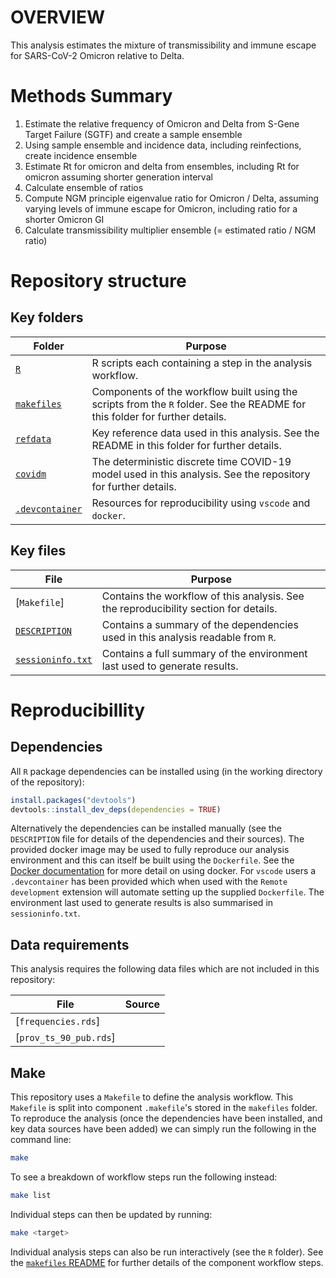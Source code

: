 # OVERVIEW

This analysis estimates the mixture of transmissibility and immune escape for SARS-CoV-2 Omicron relative to Delta.

# Methods Summary

 1. Estimate the relative frequency of Omicron and Delta from S-Gene Target Failure (SGTF) and create a sample ensemble
 2. Using sample ensemble and incidence data, including reinfections, create incidence ensemble
 3. Estimate Rt for omicron and delta from ensembles, including Rt for omicron assuming shorter generation interval
 4. Calculate ensemble of ratios
 5. Compute NGM principle eigenvalue ratio for Omicron / Delta, assuming varying levels of immune escape for Omicron, including ratio for a shorter Omicron GI
 6. Calculate transmissibility multiplier ensemble (= estimated ratio / NGM ratio)

# Repository structure

## Key folders

Folder| Purpose
---|---
[`R`](R/) | R scripts each containing a step in the analysis workflow.
[`makefiles`](makefiles/) | Components of the workflow built using the scripts from the `R` folder. See the README for this folder for further details.
[`refdata`](refdata/) | Key reference data used in this analysis. See the README in this folder for further details.
[`covidm`](covidm/) | The deterministic discrete time COVID-19 model used in this analysis. See the repository for further details.
[`.devcontainer`](.devcontainer/) | Resources for reproducibility using `vscode` and `docker`.

## Key files

File | Purpose
---|---
[`Makefile`] | Contains the workflow of this analysis. See the reproducibility section for details. 
[`DESCRIPTION`](makefiles/) | Contains a summary of the dependencies used in this analysis readable from `R`.
[`sessioninfo.txt`](refdata/) | Contains a full summary of the environment last used to generate results.

# Reproducibillity

## Dependencies

All `R` package dependencies can be installed using (in the working directory of the repository): 

```r
install.packages("devtools")
devtools::install_dev_deps(dependencies = TRUE)
```

Alternatively the dependencies can be installed manually (see the `DESCRIPTION` file for details of the dependencies and their sources). The provided docker image may be used to fully reproduce our analysis environment and this can itself be built using the `Dockerfile`. See the [Docker documentation](https://docs.docker.com) for more detail on using docker. For `vscode` users a `.devcontainer` has been provided which when used with the `Remote development` extension will automate setting up the supplied `Dockerfile`. The environment last used to generate results is also summarised in `sessioninfo.txt`.

## Data requirements

This analysis requires the following data files which are not included in this repository:

File | Source
---|---
[`frequencies.rds`] | 
[`prov_ts_90_pub.rds`] |

## Make

This repository uses a `Makefile` to define the analysis workflow. This `Makefile` is split into component `.makefile`'s stored in the `makefiles` folder. To reproduce the analysis (once the dependencies have been installed, and key data sources have been added) we can simply run the following in the command line:

```bash
make
```

To see a breakdown of workflow steps run the following instead:

```bash
make list
```

Individual steps can then be updated by running:

```bash
make <target>
```

Individual analysis steps can also be run interactively (see the `R` folder). See the [`makefiles` README](makefiles/) for further details of the component workflow steps.
